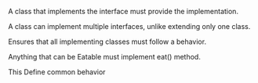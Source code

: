 A class that implements the interface must provide the implementation.

A class can implement multiple interfaces, unlike extending only one class.

Ensures that all implementing classes must follow a behavior.

Anything that can be Eatable must implement eat() method.

This Define common behavior

